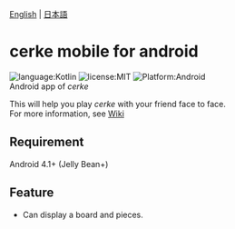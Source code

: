 [English](README.md) | [日本語](README.ja.md)

# cerke mobile for android
![language:Kotlin](https://img.shields.io/badge/language-Kotlin-orange.svg)
![license:MIT](https://img.shields.io/badge/license-MIT-blue.svg)
![Platform:Android](https://img.shields.io/badge/platform-Android-brightgreen.svg)    
Android app of *cerke*  

This will help you play *cerke* with your friend face to face.  
For more information, see [Wiki](https://github.com/meloviliju/cerke-mobile-for-android/wiki)

## Requirement
Android 4.1+ (Jelly Bean+)

## Feature
- Can display a board and pieces.  
